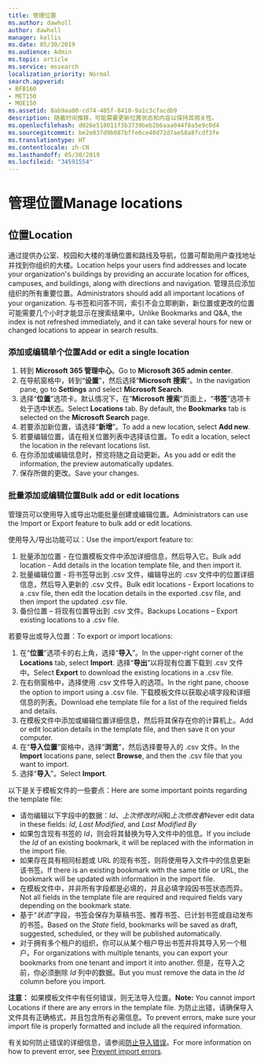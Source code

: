 ```yaml
---
title: 管理位置
ms.author: dawholl
author: dawholl
manager: kellis
ms.date: 05/30/2019
ms.audience: Admin
ms.topic: article
ms.service: mssearch
localization_priority: Normal
search.appverid:
- BFB160
- MET150
- MOE150
ms.assetid: 8ab9aa00-cd74-405f-8410-9a1c3cfacdb9
description: 随着时间推移，可能需要更新位置状态和内容以保持其相关性。
ms.openlocfilehash: d026e518011f3b3739beb2b6aaa044f8a5e9c0d4
ms.sourcegitcommit: be2e837d9b087bffe6ce40d72d7ae58a8fcdf3fe
ms.translationtype: HT
ms.contentlocale: zh-CN
ms.lasthandoff: 05/30/2019
ms.locfileid: "34591554"
---
```

# <a name="manage-locations"></a><span data-ttu-id="00d5a-103">管理位置</span><span class="sxs-lookup"><span data-stu-id="00d5a-103">Manage locations</span></span>

## <a name="location"></a><span data-ttu-id="00d5a-104">位置</span><span class="sxs-lookup"><span data-stu-id="00d5a-104">Location</span></span>
<span data-ttu-id="00d5a-105">通过提供办公室、校园和大楼的准确位置和路线及导航，位置可帮助用户查找地址并找到你组织的大楼。</span><span class="sxs-lookup"><span data-stu-id="00d5a-105">Location helps your users find addresses and locate your organization's buildings by providing an accurate location for offices, campuses, and buildings, along with directions and navigation.</span></span> <span data-ttu-id="00d5a-106">管理员应添加组织的所有重要位置。</span><span class="sxs-lookup"><span data-stu-id="00d5a-106">Administrators should add all important locations of your organization.</span></span> <span data-ttu-id="00d5a-107">与书签和问答不同，索引不会立即刷新，新位置或更改的位置可能需要几个小时才能显示在搜索结果中。</span><span class="sxs-lookup"><span data-stu-id="00d5a-107">Unlike Bookmarks and Q&A, the index is not refreshed immediately, and it can take several hours for new or changed locations to appear in search results.</span></span>

### <a name="add-or-edit-a-single-location"></a><span data-ttu-id="00d5a-108">添加或编辑单个位置</span><span class="sxs-lookup"><span data-stu-id="00d5a-108">Add or edit a single location</span></span>
1. <span data-ttu-id="00d5a-109">转到 **Microsoft 365 管理中心**。</span><span class="sxs-lookup"><span data-stu-id="00d5a-109">Go to **Microsoft 365 admin center**.</span></span>
1. <span data-ttu-id="00d5a-110">在导航窗格中，转到“**设置**”，然后选择“**Microsoft 搜索**”。</span><span class="sxs-lookup"><span data-stu-id="00d5a-110">In the navigation pane, go to **Settings** and select **Microsoft Search**.</span></span>
1. <span data-ttu-id="00d5a-111">选择“**位置**”选项卡。默认情况下，在“**Microsoft 搜索**”页面上，“**书签**”选项卡处于选中状态。</span><span class="sxs-lookup"><span data-stu-id="00d5a-111">Select **Locations** tab. By default, the **Bookmarks** tab is selected on the **Microsoft Search** page.</span></span>
1. <span data-ttu-id="00d5a-112">若要添加新位置，请选择“**新增**”。</span><span class="sxs-lookup"><span data-stu-id="00d5a-112">To add a new location, select **Add new**.</span></span>
1. <span data-ttu-id="00d5a-113">若要编辑位置，请在相关位置列表中选择该位置。</span><span class="sxs-lookup"><span data-stu-id="00d5a-113">To edit a location, select the location in the relevant locations list.</span></span>
1. <span data-ttu-id="00d5a-114">在你添加或编辑信息时，预览将随之自动更新。</span><span class="sxs-lookup"><span data-stu-id="00d5a-114">As you add or edit the information, the preview automatically updates.</span></span>
1. <span data-ttu-id="00d5a-115">保存所做的更改。</span><span class="sxs-lookup"><span data-stu-id="00d5a-115">Save your changes.</span></span>

### <a name="bulk-add-or-edit-locations"></a><span data-ttu-id="00d5a-116">批量添加或编辑位置</span><span class="sxs-lookup"><span data-stu-id="00d5a-116">Bulk add or edit locations</span></span>
<span data-ttu-id="00d5a-117">管理员可以使用导入或导出功能批量创建或编辑位置。</span><span class="sxs-lookup"><span data-stu-id="00d5a-117">Administrators can use the Import or Export feature to bulk add or edit locations.</span></span> 

<span data-ttu-id="00d5a-118">使用导入/导出功能可以：</span><span class="sxs-lookup"><span data-stu-id="00d5a-118">Use the import/export feature to:</span></span>
1. <span data-ttu-id="00d5a-119">批量添加位置 - 在位置模板文件中添加详细信息，然后导入它。</span><span class="sxs-lookup"><span data-stu-id="00d5a-119">Bulk add location - Add details in the location template file, and then import it.</span></span> 
1. <span data-ttu-id="00d5a-120">批量编辑位置 - 将书签导出到 .csv 文件，编辑导出的 .csv 文件中的位置详细信息，然后导入更新的 .csv 文件。</span><span class="sxs-lookup"><span data-stu-id="00d5a-120">Bulk edit locations - Export locations to a .csv file, then edit the location details in the exported .csv file, and then import the updated .csv file.</span></span>
1. <span data-ttu-id="00d5a-121">备份位置 – 将现有位置导出到 .csv 文件。</span><span class="sxs-lookup"><span data-stu-id="00d5a-121">Backups Locations – Export existing locations to a .csv file.</span></span>

<span data-ttu-id="00d5a-122">若要导出或导入位置：</span><span class="sxs-lookup"><span data-stu-id="00d5a-122">To export or import locations:</span></span>
1. <span data-ttu-id="00d5a-123">在“**位置**”选项卡的右上角，选择“**导入**”。</span><span class="sxs-lookup"><span data-stu-id="00d5a-123">In the upper-right corner of the **Locations** tab, select **Import**.</span></span>
<span data-ttu-id="00d5a-124">选择“**导出**”以将现有位置下载到 .csv 文件中。</span><span class="sxs-lookup"><span data-stu-id="00d5a-124">Select **Export** to download the existing locations in a .csv file.</span></span>
1. <span data-ttu-id="00d5a-125">在右侧窗格中，选择使用 .csv 文件导入的选项。</span><span class="sxs-lookup"><span data-stu-id="00d5a-125">In the right pane, choose the option to import using a .csv file.</span></span> <span data-ttu-id="00d5a-126">下载模板文件以获取必填字段和详细信息的列表。</span><span class="sxs-lookup"><span data-stu-id="00d5a-126">Download ehe template file for a list of the required fields and details.</span></span>
1. <span data-ttu-id="00d5a-127">在模板文件中添加或编辑位置详细信息，然后将其保存在你的计算机上。</span><span class="sxs-lookup"><span data-stu-id="00d5a-127">Add or edit location details in the template file, and then save it on your computer.</span></span> 
1. <span data-ttu-id="00d5a-128">在“**导入位置**”窗格中，选择“**浏览**”，然后选择要导入的 .csv 文件。</span><span class="sxs-lookup"><span data-stu-id="00d5a-128">In the **Import** locations pane, select **Browse**, and then the .csv file that you want to import.</span></span>
1. <span data-ttu-id="00d5a-129">选择“**导入**”。</span><span class="sxs-lookup"><span data-stu-id="00d5a-129">Select **Import**.</span></span>

<span data-ttu-id="00d5a-130">以下是关于模板文件的一些要点：</span><span class="sxs-lookup"><span data-stu-id="00d5a-130">Here are some important points regarding the template file:</span></span>
- <span data-ttu-id="00d5a-131">请勿编辑以下字段中的数据：*Id*、*上次修改时间*和*上次修改者*</span><span class="sxs-lookup"><span data-stu-id="00d5a-131">Never edit data in these fields: *Id*, *Last Modified*, and *Last Modified By*</span></span>
- <span data-ttu-id="00d5a-132">如果包含现有书签的 *Id*，则会将其替换为导入文件中的信息。</span><span class="sxs-lookup"><span data-stu-id="00d5a-132">If you include the *Id* of an existing bookmark, it will be replaced with the information in the import file.</span></span>
- <span data-ttu-id="00d5a-133">如果存在具有相同标题或 URL 的现有书签，则将使用导入文件中的信息更新该书签。</span><span class="sxs-lookup"><span data-stu-id="00d5a-133">If there is an existing bookmark with the same title or URL, the bookmark will be updated with information in the import file.</span></span>
- <span data-ttu-id="00d5a-134">在模板文件中，并非所有字段都是必填的，并且必填字段因书签状态而异。</span><span class="sxs-lookup"><span data-stu-id="00d5a-134">Not all fields in the template file are required and required fields vary depending on the bookmark state.</span></span>
- <span data-ttu-id="00d5a-135">基于“*状态*”字段，书签会保存为草稿书签、推荐书签、已计划书签或自动发布的书签。</span><span class="sxs-lookup"><span data-stu-id="00d5a-135">Based on the *State* field, bookmarks will be saved as draft, suggested, scheduled, or they will be published automatically.</span></span>
- <span data-ttu-id="00d5a-136">对于拥有多个租户的组织，你可以从某个租户导出书签并将其导入另一个租户。</span><span class="sxs-lookup"><span data-stu-id="00d5a-136">For organizations with multiple tenants, you can export your bookmarks from one tenant and import it into another.</span></span> <span data-ttu-id="00d5a-137">但是，在导入之前，你必须删除 *Id* 列中的数据。</span><span class="sxs-lookup"><span data-stu-id="00d5a-137">But you must remove the data in the *Id* column before you import.</span></span>

<span data-ttu-id="00d5a-138">**注意：** 如果模板文件中有任何错误，则无法导入位置。</span><span class="sxs-lookup"><span data-stu-id="00d5a-138">**Note:** You cannot import Locations if there are any errors in the template file.</span></span> <span data-ttu-id="00d5a-139">为防止出错，请确保导入文件具有正确格式，并且包含所有必需信息。</span><span class="sxs-lookup"><span data-stu-id="00d5a-139">To prevent errors, make sure your import file is properly formatted and include all the required information.</span></span> 

<span data-ttu-id="00d5a-140">有关如何防止错误的详细信息，请参阅[防止导入错误](manage-bookmarks.md#prevent-import-errors)。</span><span class="sxs-lookup"><span data-stu-id="00d5a-140">For more information on how to prevent error, see [Prevent import errors](manage-bookmarks.md#prevent-import-errors).</span></span>
